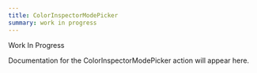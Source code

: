 ```yaml
---
title: ColorInspectorModePicker
summary: work in progress
---
```


Work In Progress

Documentation for the ColorInspectorModePicker action will appear here.